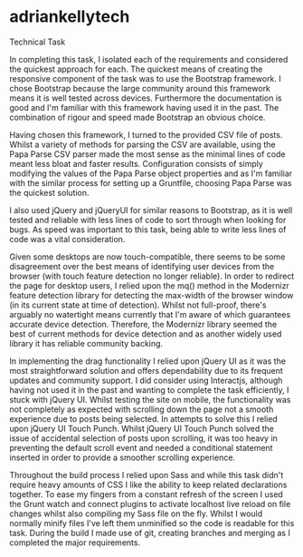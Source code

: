 # adriankellytech
Technical Task

In completing this task, I isolated each of the requirements and considered the quickest approach for each.
The quickest means of creating the responsive component of the task was to use the Bootstrap framework. I chose Bootstrap because the large community around this framework means it is well tested across devices. Furthermore the documentation is good and I'm familiar with this framework having used it in the past. The combination of rigour and speed made Bootstrap an obvious choice.

Having chosen this framework, I turned to the provided CSV file of posts. Whilst a variety of methods for parsing the CSV are available, using the Papa Parse CSV parser made the most sense as the minimal lines of code meant less bloat and faster results. Configuration consists of simply modifying the values of the Papa Parse object properties and as I'm familiar with the similar process for setting up a Gruntfile, choosing Papa Parse was the quickest solution.

I also used jQuery and jQueryUI for similar reasons to Bootstrap, as it is well tested and reliable with less lines of code to sort through when looking for bugs. As speed was important to this task, being able to write less lines of code was a vital consideration.

Given some desktops are now touch-compatible, there seems to be some disagreement over the best means of identifying user devices from the browser (with touch feature detection no longer reliable). In order to redirect the page for desktop users, I relied upon the mq() method in the Modernizr feature detection library for detecting the max-width of the browser window (in its current state at time of detection). Whilst not full-proof, there's arguably no watertight means currently that I'm aware of which guarantees accurate device detection. Therefore, the Modernizr library seemed the best of current methods for device detection and as another widely used library it has reliable community backing.

In implementing the drag functionality I relied upon jQuery UI as it was the most straightforward solution and offers dependability due to its frequent updates and community support. I did consider using Interactjs, although having not used it in the past and wanting to complete the task efficiently, I stuck with jQuery UI. Whilst testing the site on mobile, the functionality was not completely as expected with scrolling down the page not a smooth experience due to posts being selected. In attempts to solve this I relied upon jQuery UI Touch Punch. Whilst jQuery UI Touch Punch solved the issue of accidental selection of posts upon scrolling, it was too heavy in preventing the default scroll event and needed a conditional statement inserted in order to provide a smoother scrolling experience.

Throughout the build process I relied upon Sass and while this task didn't require heavy amounts of CSS I like the ability to keep related declarations together. To ease my fingers from a constant refresh of the screen I used the Grunt watch and connect plugins to activate localhost live reload on file changes whilst also compiling my Sass file on the fly. Whilst I would normally minify files I've left them unminified so the code is readable for this task. During the build I made use of git, creating branches and merging as I completed the major requirements.
